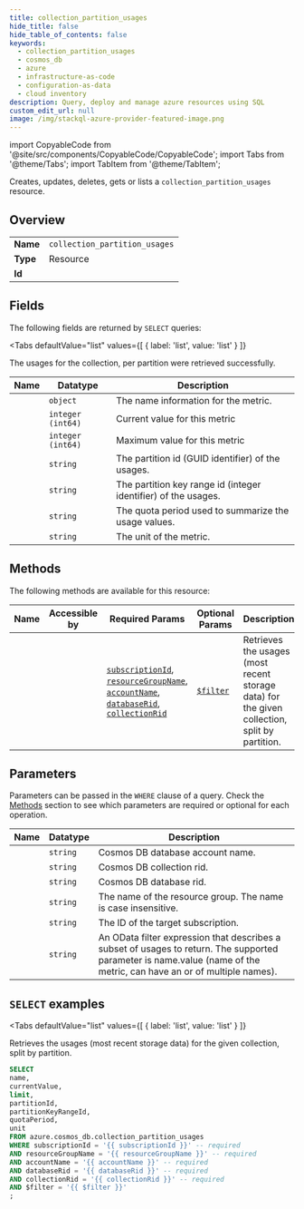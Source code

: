 ```yaml
--- 
title: collection_partition_usages
hide_title: false
hide_table_of_contents: false
keywords:
  - collection_partition_usages
  - cosmos_db
  - azure
  - infrastructure-as-code
  - configuration-as-data
  - cloud inventory
description: Query, deploy and manage azure resources using SQL
custom_edit_url: null
image: /img/stackql-azure-provider-featured-image.png
---
```


import CopyableCode from '@site/src/components/CopyableCode/CopyableCode';
import Tabs from '@theme/Tabs';
import TabItem from '@theme/TabItem';

Creates, updates, deletes, gets or lists a <code>collection_partition_usages</code> resource.

## Overview
<table><tbody>
<tr><td><b>Name</b></td><td><code>collection_partition_usages</code></td></tr>
<tr><td><b>Type</b></td><td>Resource</td></tr>
<tr><td><b>Id</b></td><td><CopyableCode code="azure.cosmos_db.collection_partition_usages" /></td></tr>
</tbody></table>

## Fields

The following fields are returned by `SELECT` queries:

<Tabs
    defaultValue="list"
    values={[
        { label: 'list', value: 'list' }
    ]}
>
<TabItem value="list">

The usages for the collection, per partition were retrieved successfully.

<table>
<thead>
    <tr>
    <th>Name</th>
    <th>Datatype</th>
    <th>Description</th>
    </tr>
</thead>
<tbody>
<tr>
    <td><CopyableCode code="name" /></td>
    <td><code>object</code></td>
    <td>The name information for the metric.</td>
</tr>
<tr>
    <td><CopyableCode code="currentValue" /></td>
    <td><code>integer (int64)</code></td>
    <td>Current value for this metric</td>
</tr>
<tr>
    <td><CopyableCode code="limit" /></td>
    <td><code>integer (int64)</code></td>
    <td>Maximum value for this metric</td>
</tr>
<tr>
    <td><CopyableCode code="partitionId" /></td>
    <td><code>string</code></td>
    <td>The partition id (GUID identifier) of the usages.</td>
</tr>
<tr>
    <td><CopyableCode code="partitionKeyRangeId" /></td>
    <td><code>string</code></td>
    <td>The partition key range id (integer identifier) of the usages.</td>
</tr>
<tr>
    <td><CopyableCode code="quotaPeriod" /></td>
    <td><code>string</code></td>
    <td>The quota period used to summarize the usage values.</td>
</tr>
<tr>
    <td><CopyableCode code="unit" /></td>
    <td><code>string</code></td>
    <td>The unit of the metric.</td>
</tr>
</tbody>
</table>
</TabItem>
</Tabs>

## Methods

The following methods are available for this resource:

<table>
<thead>
    <tr>
    <th>Name</th>
    <th>Accessible by</th>
    <th>Required Params</th>
    <th>Optional Params</th>
    <th>Description</th>
    </tr>
</thead>
<tbody>
<tr>
    <td><a href="#list"><CopyableCode code="list" /></a></td>
    <td><CopyableCode code="select" /></td>
    <td><a href="#parameter-subscriptionId"><code>subscriptionId</code></a>, <a href="#parameter-resourceGroupName"><code>resourceGroupName</code></a>, <a href="#parameter-accountName"><code>accountName</code></a>, <a href="#parameter-databaseRid"><code>databaseRid</code></a>, <a href="#parameter-collectionRid"><code>collectionRid</code></a></td>
    <td><a href="#parameter-$filter"><code>$filter</code></a></td>
    <td>Retrieves the usages (most recent storage data) for the given collection, split by partition.</td>
</tr>
</tbody>
</table>

## Parameters

Parameters can be passed in the `WHERE` clause of a query. Check the [Methods](#methods) section to see which parameters are required or optional for each operation.

<table>
<thead>
    <tr>
    <th>Name</th>
    <th>Datatype</th>
    <th>Description</th>
    </tr>
</thead>
<tbody>
<tr id="parameter-accountName">
    <td><CopyableCode code="accountName" /></td>
    <td><code>string</code></td>
    <td>Cosmos DB database account name.</td>
</tr>
<tr id="parameter-collectionRid">
    <td><CopyableCode code="collectionRid" /></td>
    <td><code>string</code></td>
    <td>Cosmos DB collection rid.</td>
</tr>
<tr id="parameter-databaseRid">
    <td><CopyableCode code="databaseRid" /></td>
    <td><code>string</code></td>
    <td>Cosmos DB database rid.</td>
</tr>
<tr id="parameter-resourceGroupName">
    <td><CopyableCode code="resourceGroupName" /></td>
    <td><code>string</code></td>
    <td>The name of the resource group. The name is case insensitive.</td>
</tr>
<tr id="parameter-subscriptionId">
    <td><CopyableCode code="subscriptionId" /></td>
    <td><code>string</code></td>
    <td>The ID of the target subscription.</td>
</tr>
<tr id="parameter-$filter">
    <td><CopyableCode code="$filter" /></td>
    <td><code>string</code></td>
    <td>An OData filter expression that describes a subset of usages to return. The supported parameter is name.value (name of the metric, can have an or of multiple names).</td>
</tr>
</tbody>
</table>

## `SELECT` examples

<Tabs
    defaultValue="list"
    values={[
        { label: 'list', value: 'list' }
    ]}
>
<TabItem value="list">

Retrieves the usages (most recent storage data) for the given collection, split by partition.

```sql
SELECT
name,
currentValue,
limit,
partitionId,
partitionKeyRangeId,
quotaPeriod,
unit
FROM azure.cosmos_db.collection_partition_usages
WHERE subscriptionId = '{{ subscriptionId }}' -- required
AND resourceGroupName = '{{ resourceGroupName }}' -- required
AND accountName = '{{ accountName }}' -- required
AND databaseRid = '{{ databaseRid }}' -- required
AND collectionRid = '{{ collectionRid }}' -- required
AND $filter = '{{ $filter }}'
;
```
</TabItem>
</Tabs>
